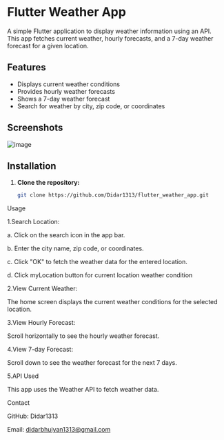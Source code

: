 # Flutter Weather App

A simple Flutter application to display weather information using an API. This app fetches current weather, hourly forecasts, and a 7-day weather forecast for a given location.

## Features

- Displays current weather conditions
- Provides hourly weather forecasts
- Shows a 7-day weather forecast
- Search for weather by city, zip code, or coordinates

## Screenshots

![image](https://github.com/Didar1313/flutter_weather_app/assets/73778140/72ef0cf7-afb6-4c33-93ab-0ba3290610c1)



## Installation

1. **Clone the repository:**
   ```bash
   git clone https://github.com/Didar1313/flutter_weather_app.git


Usage

1.Search Location:

   a. Click on the search icon in the app bar.
   
   b. Enter the city name, zip code, or coordinates.
   
   c. Click "OK" to fetch the weather data for the entered location.
   
   d. Click myLocation button for current location weather condition
   
2.View Current Weather:

The home screen displays the current weather conditions for the selected location.

3.View Hourly Forecast:

Scroll horizontally to see the hourly weather forecast.

4.View 7-day Forecast:

Scroll down to see the weather forecast for the next 7 days.

5.API Used

This app uses the Weather API to fetch weather data.

Contact

GitHub: Didar1313

Email: didarbhuiyan1313@gmail.com
